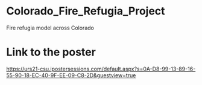 # Colorado_Fire_Refugia_Project
Fire refugia model across Colorado

# **Link to the poster**
https://urs21-csu.ipostersessions.com/default.aspx?s=0A-D8-99-13-89-16-55-90-18-EC-40-9F-EE-09-C8-2D&guestview=true
